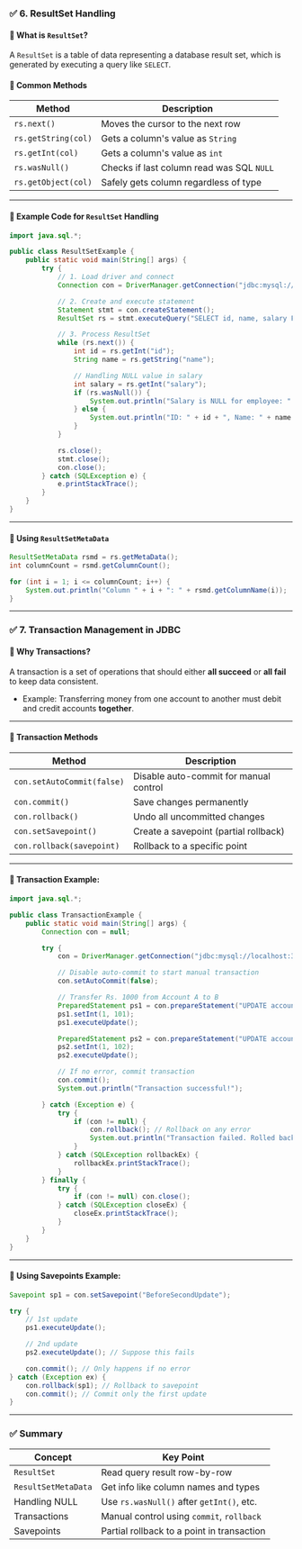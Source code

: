 
### ✅ **6. ResultSet Handling**

#### 🔸 **What is `ResultSet`?**

A `ResultSet` is a table of data representing a database result set, which is generated by executing a query like `SELECT`.

#### 🔹 **Common Methods**

| Method              | Description                               |
| ------------------- | ----------------------------------------- |
| `rs.next()`         | Moves the cursor to the next row          |
| `rs.getString(col)` | Gets a column's value as `String`         |
| `rs.getInt(col)`    | Gets a column's value as `int`            |
| `rs.wasNull()`      | Checks if last column read was SQL `NULL` |
| `rs.getObject(col)` | Safely gets column regardless of type     |

---

#### 🔸 **Example Code for `ResultSet` Handling**

```java
import java.sql.*;

public class ResultSetExample {
    public static void main(String[] args) {
        try {
            // 1. Load driver and connect
            Connection con = DriverManager.getConnection("jdbc:mysql://localhost:3306/testdb", "root", "password");

            // 2. Create and execute statement
            Statement stmt = con.createStatement();
            ResultSet rs = stmt.executeQuery("SELECT id, name, salary FROM employees");

            // 3. Process ResultSet
            while (rs.next()) {
                int id = rs.getInt("id");
                String name = rs.getString("name");

                // Handling NULL value in salary
                int salary = rs.getInt("salary");
                if (rs.wasNull()) {
                    System.out.println("Salary is NULL for employee: " + name);
                } else {
                    System.out.println("ID: " + id + ", Name: " + name + ", Salary: " + salary);
                }
            }

            rs.close();
            stmt.close();
            con.close();
        } catch (SQLException e) {
            e.printStackTrace();
        }
    }
}
```

---

#### 🔹 **Using `ResultSetMetaData`**

```java
ResultSetMetaData rsmd = rs.getMetaData();
int columnCount = rsmd.getColumnCount();

for (int i = 1; i <= columnCount; i++) {
    System.out.println("Column " + i + ": " + rsmd.getColumnName(i));
}
```

---

### ✅ **7. Transaction Management in JDBC**

#### 🔸 **Why Transactions?**

A transaction is a set of operations that should either **all succeed** or **all fail** to keep data consistent.

* Example: Transferring money from one account to another must debit and credit accounts **together**.

---

#### 🔹 **Transaction Methods**

| Method                     | Description                            |
| -------------------------- | -------------------------------------- |
| `con.setAutoCommit(false)` | Disable auto-commit for manual control |
| `con.commit()`             | Save changes permanently               |
| `con.rollback()`           | Undo all uncommitted changes           |
| `con.setSavepoint()`       | Create a savepoint (partial rollback)  |
| `con.rollback(savepoint)`  | Rollback to a specific point           |

---

#### 🔸 **Transaction Example:**

```java
import java.sql.*;

public class TransactionExample {
    public static void main(String[] args) {
        Connection con = null;

        try {
            con = DriverManager.getConnection("jdbc:mysql://localhost:3306/bank", "root", "password");

            // Disable auto-commit to start manual transaction
            con.setAutoCommit(false);

            // Transfer Rs. 1000 from Account A to B
            PreparedStatement ps1 = con.prepareStatement("UPDATE accounts SET balance = balance - 1000 WHERE acc_no = ?");
            ps1.setInt(1, 101);
            ps1.executeUpdate();

            PreparedStatement ps2 = con.prepareStatement("UPDATE accounts SET balance = balance + 1000 WHERE acc_no = ?");
            ps2.setInt(1, 102);
            ps2.executeUpdate();

            // If no error, commit transaction
            con.commit();
            System.out.println("Transaction successful!");

        } catch (Exception e) {
            try {
                if (con != null) {
                    con.rollback(); // Rollback on any error
                    System.out.println("Transaction failed. Rolled back.");
                }
            } catch (SQLException rollbackEx) {
                rollbackEx.printStackTrace();
            }
        } finally {
            try {
                if (con != null) con.close();
            } catch (SQLException closeEx) {
                closeEx.printStackTrace();
            }
        }
    }
}
```

---

#### 🔹 **Using Savepoints Example:**

```java
Savepoint sp1 = con.setSavepoint("BeforeSecondUpdate");

try {
    // 1st update
    ps1.executeUpdate();

    // 2nd update
    ps2.executeUpdate(); // Suppose this fails

    con.commit(); // Only happens if no error
} catch (Exception ex) {
    con.rollback(sp1); // Rollback to savepoint
    con.commit(); // Commit only the first update
}
```

---

### ✅ Summary

| Concept             | Key Point                                  |
| ------------------- | ------------------------------------------ |
| `ResultSet`         | Read query result row-by-row               |
| `ResultSetMetaData` | Get info like column names and types       |
| Handling NULL       | Use `rs.wasNull()` after `getInt()`, etc.  |
| Transactions        | Manual control using `commit`, `rollback`  |
| Savepoints          | Partial rollback to a point in transaction |


